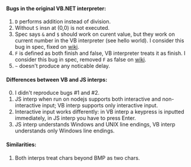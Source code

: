 #### Bugs in the original VB.NET interpreter:
1. `D` performs addition instead of division.
2. Without `S` insn at (0,0) is not executed.
3. Spec says `&` and `$` should work on curent value, but they work on current number in the VB interpreter (see hello world).
   I consider this bug in spec, fixed on [wiki].
4. `F` is defined as both finish and false, VB interpreter treats it as finish.
   I consider this bug in spec, removed `F` as false on [wiki].
5. `~` doesn't produce any noticable delay.

#### Differences between VB and JS interps:
0. I didn't reproduce bugs #1 and #2.
1. JS interp when run on nodejs supports both interactive and non-interactive input; VB interp supports only interactive input.
2. Interactive input works differently: in VB interp a keypress is inputted immediately, in JS interp you have to press Enter.
3. JS interp understands Windows and UNIX line endings, VB interp understands only Windows line endings.

#### Similarities:
1. Both interps treat chars beyond BMP as two chars.

[wiki]: https://esolangs.org/wiki/RunR
